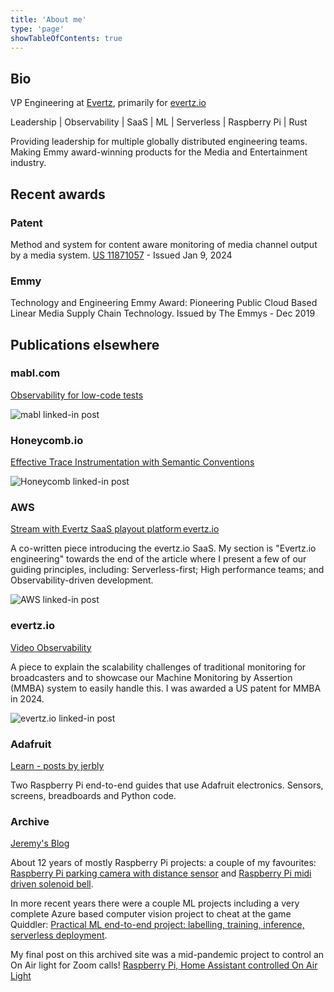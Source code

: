 ```yaml
---
title: 'About me'
type: 'page'
showTableOfContents: true
---
```


## Bio

VP Engineering at [Evertz](https://evertz.com/), primarily for [evertz.io](https://evertz.io/)

Leadership | Observability | SaaS | ML | Serverless | Raspberry Pi | Rust

Providing leadership for multiple globally distributed engineering teams. Making Emmy award-winning products for the Media and Entertainment industry.

## Recent awards

### Patent

Method and system for content aware monitoring of media channel output by a media system. [US 11871057](https://image-ppubs.uspto.gov/dirsearch-public/print/downloadPdf/11871057) - Issued Jan 9, 2024

### Emmy

Technology and Engineering Emmy Award: Pioneering Public Cloud Based Linear Media Supply Chain Technology. Issued by The Emmys - Dec 2019

## Publications elsewhere

### mabl.com

[Observability for low-code tests](https://www.mabl.com/blog/observability-for-low-code-tests)

![mabl linked-in post](/images/li-mabl.png)

### Honeycomb.io

[Effective Trace Instrumentation with Semantic Conventions](https://www.honeycomb.io/blog/effective-trace-instrumentation-semantic-conventions)

![Honeycomb linked-in post](/images/li-honeycomb.png)

### AWS

[Stream with Evertz SaaS playout platform evertz.io](https://aws.amazon.com/blogs/media/stream-with-evertz-saas-playout-platform-evertz-io/)

A co-written piece introducing the evertz.io SaaS. My section is "Evertz.io engineering" towards the end of the article where I present a few of our guiding principles, including: Serverless-first; High performance teams; and Observability-driven development.

![AWS linked-in post](/images/li-aws.png)

### evertz.io

[Video Observability](https://evertz.io/blog/2022-09-22-video-observability)

A piece to explain the scalability challenges of traditional monitoring for broadcasters and to showcase our Machine Monitoring by Assertion (MMBA) system to easily handle this. I was awarded a US patent for MMBA in 2024.  

![evertz.io linked-in post](/images/li-eio.png)

### Adafruit

[Learn - posts by jerbly](https://learn.adafruit.com/u/jerbly)

Two Raspberry Pi end-to-end guides that use Adafruit electronics. Sensors, screens, breadboards and Python code.

### Archive

[Jeremy's Blog](https://jeremyblythe.blogspot.com/)

About 12 years of mostly Raspberry Pi projects: a couple of my favourites: [Raspberry Pi parking camera with distance sensor](https://jeremyblythe.blogspot.com/2013/03/raspberry-pi-parking-camera-with.html) and [Raspberry Pi midi driven solenoid bell](https://jeremyblythe.blogspot.com/2013/03/raspberry-pi-midi-driven-solenoid-bell.html).

In more recent years there were a couple ML projects including a very complete Azure based computer vision project to cheat at the game Quiddler: [Practical ML end-to-end project: labelling, training, inference, serverless deployment](https://jeremyblythe.blogspot.com/2021/02/practical-ml-end-to-end-project.html).

My final post on this archived site was a mid-pandemic project to control an On Air light for Zoom calls! [Raspberry Pi, Home Assistant controlled On Air Light](https://jeremyblythe.blogspot.com/2021/12/raspberry-pi-home-assistant-controlled.html)
